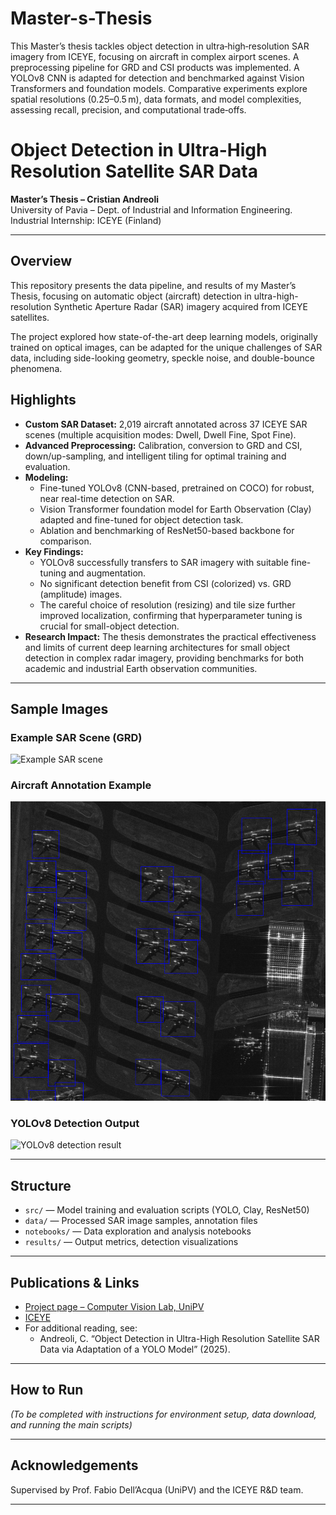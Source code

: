 # Master-s-Thesis

This Master’s thesis tackles object detection in ultra‑high‑resolution SAR imagery from ICEYE, focusing on aircraft in complex airport scenes. A preprocessing pipeline for GRD and CSI products was implemented. A YOLOv8 CNN is adapted for detection and benchmarked against Vision Transformers and foundation models. Comparative experiments explore spatial resolutions (0.25–0.5 m), data formats, and model complexities, assessing recall, precision, and computational trade‑offs.

# Object Detection in Ultra-High Resolution Satellite SAR Data

**Master’s Thesis – Cristian Andreoli**  
University of Pavia – Dept. of Industrial and Information Engineering. 
Industrial Internship: ICEYE (Finland)

---

## Overview

This repository presents the data pipeline, and results of my Master’s Thesis, focusing on automatic object (aircraft) detection in ultra-high-resolution Synthetic Aperture Radar (SAR) imagery acquired from ICEYE satellites.

The project explored how state-of-the-art deep learning models, originally trained on optical images, can be adapted for the unique challenges of SAR data, including side-looking geometry, speckle noise, and double-bounce phenomena.

## Highlights

- **Custom SAR Dataset:** 2,019 aircraft annotated across 37 ICEYE SAR scenes (multiple acquisition modes: Dwell, Dwell Fine, Spot Fine).
- **Advanced Preprocessing:** Calibration, conversion to GRD and CSI, down/up-sampling, and intelligent tiling for optimal training and evaluation.
- **Modeling:** 
  - Fine-tuned YOLOv8 (CNN-based, pretrained on COCO) for robust, near real-time detection on SAR.
  - Vision Transformer foundation model for Earth Observation (Clay) adapted and fine-tuned for object detection task.
  - Ablation and benchmarking of ResNet50-based backbone for comparison.
- **Key Findings:**
  - YOLOv8 successfully transfers to SAR imagery with suitable fine-tuning and augmentation.
  - No significant detection benefit from CSI (colorized) vs. GRD (amplitude) images.
  - The careful choice of resolution (resizing) and tile size further improved localization, confirming that hyperparameter tuning is crucial for small-object detection. 
- **Research Impact:** The thesis demonstrates the practical effectiveness and limits of current deep learning architectures for small object detection in complex radar imagery, providing benchmarks for both academic and industrial Earth observation communities.

---

## Sample Images

### Example SAR Scene (GRD)
![Example SAR scene](images/sar_scene_grd.png)

### Aircraft Annotation Example
![Aircraft annotation](images/labels.PNG)

### YOLOv8 Detection Output
![YOLOv8 detection result](images/yolo_detection.png)

---

## Structure

- `src/` — Model training and evaluation scripts (YOLO, Clay, ResNet50)
- `data/` — Processed SAR image samples, annotation files
- `notebooks/` — Data exploration and analysis notebooks
- `results/` — Output metrics, detection visualizations

---

## Publications & Links

- [Project page – Computer Vision Lab, UniPV](https://vision.unipv.it/research/ComputerVision/Fall-detection.html)
- [ICEYE](https://www.iceye.com/)
- For additional reading, see:
  - Andreoli, C. “Object Detection in Ultra-High Resolution Satellite SAR Data via Adaptation of a YOLO Model” (2025).

---

## How to Run

*(To be completed with instructions for environment setup, data download, and running the main scripts)*

---

## Acknowledgements

Supervised by Prof. Fabio Dell’Acqua (UniPV) and the ICEYE R&D team.

---

